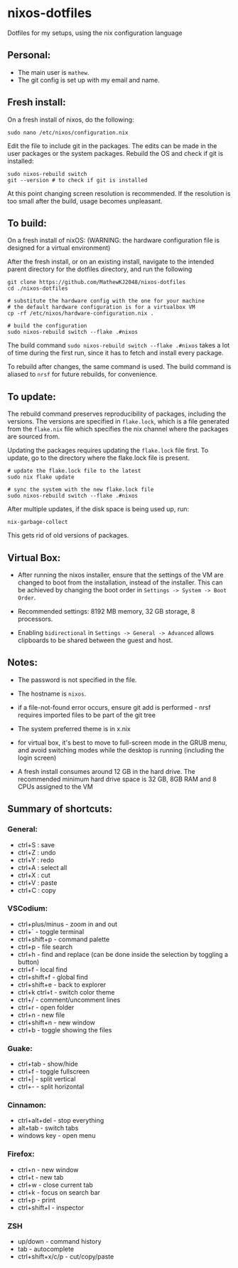 # nixos-dotfiles
Dotfiles for my setups, using the nix configuration language

## Personal:

- The main user is `mathew`.  
- The git config is set up with my email and name.

## Fresh install:

On a fresh install of nixos, do the following:

```
sudo nano /etc/nixos/configuration.nix
```

Edit the file to include git in the packages. The edits can be made in the user packages or the system packages. Rebuild the OS and check if git is installed:

```
sudo nixos-rebuild switch
git --version # to check if git is installed
```

At this point changing screen resolution is recommended. If the resolution is too small after the build, usage becomes unpleasant.

## To build:

On a fresh install of nixOS: (WARNING: the hardware configuration file is designed for a virtual environment)

After the fresh install, or on an existing install, navigate to the intended parent directory for the dotfiles directory, and run the following

```
git clone https://github.com/MathewKJ2048/nixos-dotfiles
cd ./nixos-dotfiles

# substitute the hardware config with the one for your machine 
# the default hardware configuration is for a virtualbox VM
cp -rf /etc/nixos/hardware-configuration.nix .    

# build the configuration
sudo nixos-rebuild switch --flake .#nixos
```

The build command `sudo nixos-rebuild switch --flake .#nixos` takes a lot of time during the first run, since it has to fetch and install every package. 

To rebuild after changes, the same command is used. The build command is aliased to `nrsf` for future rebuilds, for convenience.

## To update:

The rebuild command preserves reproducibility of packages, including the versions. The versions are specified in `flake.lock`, which is a file generated from the `flake.nix` file which specifies the nix channel where the packages are sourced from.

Updating the packages requires updating the `flake.lock` file first. To update, go to the directory where the flake.lock file is present. 

```
# update the flake.lock file to the latest
sudo nix flake update   

# sync the system with the new flake.lock file
sudo nixos-rebuild switch --flake .#nixos       
```

After multiple updates, if the disk space is being used up, run:

```
nix-garbage-collect
```

This gets rid of old versions of packages.

## Virtual Box:

- After running the nixos installer, ensure that the settings of the VM are changed to boot from the installation, instead of the installer. This can be achieved by changing the boot order in `Settings -> System -> Boot Order`.

- Recommended settings: 8192 MB memory, 32 GB storage, 8 processors.

- Enabling `bidirectional` in `Settings -> General -> Advanced` allows clipboards to be shared between the guest and host.


## Notes:

- The password is not specified in the file.
 
- The hostname is `nixos`.

- if a file-not-found error occurs, ensure git add is performed - nrsf requires imported files to be part of the git tree

- The system preferred theme is in x.nix

- for virtual box, it's best to move to full-screen mode in the GRUB menu, and avoid switching modes while the desktop is running (including the login screen)

- A fresh install consumes around 12 GB in the hard drive. The recommended minimum hard drive space is 32 GB, 8GB RAM and 8 CPUs assigned to the VM

## Summary of shortcuts:

### General:

- ctrl+S : save
- ctrl+Z : undo
- ctrl+Y : redo
- ctrl+A : select all
- ctrl+X : cut
- ctrl+V : paste
- ctrl+C : copy

### VSCodium:

- ctrl+plus/minus - zoom in and out
- ctrl+` - toggle terminal
- ctrl+shift+p - command palette
- ctrl+p - file search
- ctrl+h - find and replace (can be done inside the selection by toggling a button)
- ctrl+f - local find
- ctrl+shift+f - global find
- ctrl+shift+e - back to explorer
- ctrl+k ctrl+t - switch color theme
- ctrl+/ - comment/uncomment lines
- ctrl+r - open folder
- ctrl+n - new file
- ctrl+shift+n - new window
- ctrl+b - toggle showing the files

### Guake:

- ctrl+tab - show/hide
- ctrl+f - toggle fullscreen
- ctrl+| - split vertical
- ctrl+- - split horizontal

### Cinnamon:

- ctrl+alt+del - stop everything
- alt+tab - switch tabs
- windows key - open menu

### Firefox:

- ctrl+n - new window
- ctrl+t - new tab
- ctrl+w - close current tab
- ctrl+k - focus on search bar
- ctrl+p - print
- ctrl+shift+I - inspector

### ZSH

- up/down - command history
- tab - autocomplete
- ctrl+shift+x/c/p - cut/copy/paste

